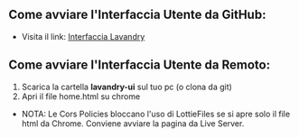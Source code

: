 ## Come avviare l'Interfaccia Utente da GitHub:
* Visita il link: [Interfaccia Lavandry](https://is-g22.github.io/lavandry-ui/#/)


## Come avviare l'Interfaccia Utente da Remoto:
1. Scarica la cartella **lavandry-ui** sul tuo pc (o clona da git)
2. Apri il file home.html su chrome
* NOTA: Le Cors Policies bloccano l'uso di LottieFiles se si apre solo il file html da Chrome. Conviene avviare la pagina da Live Server.
